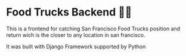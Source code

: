 # Food Trucks Backend 🍔🚚

This is a frontend for catching San Francisco Food Trucks position and return wich is the closer to any location in san francisco.

It was built with Django Framework supported by Python